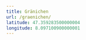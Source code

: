 ```yaml
---
title: Gränichen
url: /graenichen/
latitude: 47.359283500000004
longitude: 8.097100900000001
---
```

